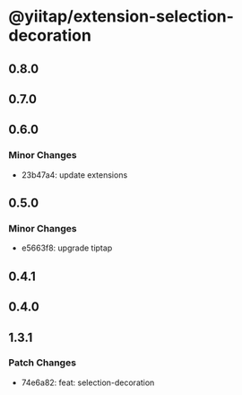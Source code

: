 # @yiitap/extension-selection-decoration

## 0.8.0

## 0.7.0

## 0.6.0

### Minor Changes

- 23b47a4: update extensions

## 0.5.0

### Minor Changes

- e5663f8: upgrade tiptap

## 0.4.1

## 0.4.0

## 1.3.1

### Patch Changes

- 74e6a82: feat: selection-decoration
